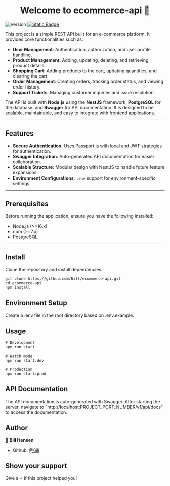 <h1 align="center">Welcome to ecommerce-api 👋</h1>
<p>
  <img alt="Version" src="https://img.shields.io/badge/version-0.0.1-blue.svg?cacheSeconds=2592000" />
  <a href="https://github.com/6ill/ecommerce-api/blob/master/LICENSE)" target="_blank">
    <img alt="Static Badge" src="https://img.shields.io/badge/license-MIT-blue">
  </a>
</p>

This project is a simple REST API built for an e-commerce platform. It provides core functionalities such as:   
- **User Management**: Authentication, authorization, and user profile handling.  
- **Product Management**: Adding, updating, deleting, and retrieving product details.  
- **Shopping Cart**: Adding products to the cart, updating quantities, and clearing the cart.  
- **Order Management**: Creating orders, tracking order status, and viewing order history.  
- **Support Tickets**: Managing customer inquiries and issue resolution.  

The API is built with **Node.js** using the **NestJS** framework, **PostgreSQL** for the database, and **Swagger** for API documentation. It is designed to be scalable, maintainable, and easy to integrate with frontend applications.

---

## Features  

- **Secure Authentication**: Uses Passport.js with local and JWT strategies for authentication.  
- **Swagger Integration**: Auto-generated API documentation for easier collaboration.  
- **Scalable Structure**: Modular design with NestJS to handle future feature expansions.  
- **Environment Configurations**: `.env` support for environment-specific settings.  

---

## Prerequisites  

Before running the application, ensure you have the following installed:  
- Node.js (>=16.x)  
- npm (>=7.x)  
- PostgreSQL  

---

## Install  

Clone the repository and install dependencies:  

```
git clone https://github.com/6ill/ecommerce-api.git
cd ecommerce-api
npm install
```
## Environment Setup
Create a .env file in the root directory based on .env.example.

## Usage 
```
# Development
npm run start

# Watch mode
npm run start:dev

# Production
npm run start:prod
```

## API Documentation
The API documentation is auto-generated with Swagger.
After starting the server, navigate to "http://localhost:PROJECT_PORT_NUMBER/v1/api/docs" to access the documentation.

## Author
👤 **Bill Hensen**
* Github: [@6ill](https://github.com/6ill)

## Show your support
Give a ⭐️ if this project helped you!